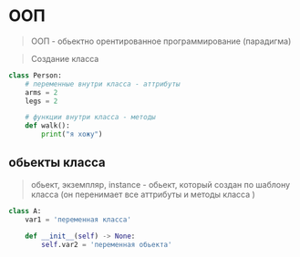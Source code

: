# ООП
> ООП - обьектно орентированное программирование 
(парадигма)

> Создание класса
```py
class Person:
    # переменные внутри класса - аттрибуты
    arms = 2
    legs = 2

    # функции внутри класса - методы
    def walk():
        print("я хожу")
```
## обьекты класса 
> обьект, экземпляр, instance - обьект, который создан по шаблону 
класса (он перенимает все аттрибуты и методы класса )

```py
class A:
    var1 = 'переменная класса'

    def __init__(self) -> None:
        self.var2 = 'переменная обьекта'
```        